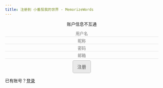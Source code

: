 ```yaml
---
title: 注册到 小番茄我的世界 - MemorizeWords
---
```


<script type="text/javascript" src="/jquery.js"></script>
<script type="text/javascript">
$(function() {

	AV.init({
		appId: "{{ site.mwordLC.appId }}",
		appKey: "{{ site.mwordLC.appKey }}",
		serverURLs: "{{ site.mwordLC.sURL }}"
	})
	
	var currentUser = AV.User.current()
	if(currentUser) {
		window.location = "/mword/mword-user.html"
	}
	$("#submit").off("click").on("click", 
	function() {
		if($("#username").val() != "" && $("#nickname").val() != "" && $("#password").val() != "" && $("#email").val() != "") {
			var user = new AV.User()
			user.setUsername($("#username").val())
			user.set("nickname", $("#nickname").val())
			user.setPassword($("#password").val())
			user.setEmail($("#email").val())
			user.signUp().then(function (user) {
				AV.User.logOut()
				window.location = "/mword/mword-login.html"
			}, function (error) {
				alert(error)
			})
		} else {
			if ($("#username").val() == "") {
				$("#username").attr("class", "myInput-wrong")
			}
			if ($("#nickname").val() == "") {
				$("#nickname").attr("class", "myInput-wrong")
			}
			if ($("#password").val() == "") {
				$("#password").attr("class", "myInput-wrong")
			}
			if ($("#email").val() == "") {
				$("#email").attr("class", "myInput-wrong")
			}
		}
		$("#username").val("")
		$("#nickname").val("")
		$("#password").val("")
		$("#email").val("")
	})
	$("#username").off("focus").on("focus", 
	function() {
		$("#username").attr("class", "myInput")
	})
	$("#nickname").off("focus").on("focus", 
	function() {
		$("#nickname").attr("class", "myInput")
	})
	$("#password").off("focus").on("focus", 
	function() {
		$("#password").attr("class", "myInput")
	})
	$("#email").off("focus").on("focus", 
	function() {
		$("#email").attr("class", "myInput")
	})
	let media = window.matchMedia('(prefers-color-scheme: dark)')
	let callback = (e) => {
		let prefersDarkMode = e.matches
		if (prefersDarkMode) {
			$(".bton").addClass("darkBton")
		} else {
			$(".bton").removeClass("darkBton")
		}
	}
	if (typeof media.addEventListener === 'function') {
		media.addEventListener('change', callback)
	} else if (typeof media.addListener === 'function') {
		media.addListener(callback)
	}
})
</script>
<div style="text-align: center;">
	<p>账户信息不互通</p>
	<input type="text" id="username" placeholder="用户名" class="myInput"><br />
	<input type="text" id="nickname" placeholder="昵称" class="myInput"><br />
	<input type="password" id="password" placeholder="密码" class="myInput"><br />
	<input type="text" id="email" placeholder="邮箱" class="myInput"><br />
	<button type="button" id="submit" class="bton">注册</button><br />
</div>
<p>已有账号？<a href="/mword/mword-login.html">登录</a></p>
<style type="text/css">
	.myInput {
		margin-bottom: 5px;
		transition: 0.5s;
		outline: none;
		text-align: center; 
		border-bottom: 2px solid #EEEEEE; 
		border-top: none; 
		border-left: none;
		border-right: none;
		background-color: rgba(0, 0, 0, 0);
		width: 100%;
	}
	.myInput:focus {
		border-bottom: 3px solid #FF7070; 
	}
	.myInput-wrong {
		margin-bottom: 5px;
		transition: 0.5s;
		outline: none;
		text-align: center; 
		border-top: none; 
		border-left: none;
		border-right: none;
		border-bottom: 3px solid #FF0000; 
		background-color: rgba(0, 0, 0, 0);
		width: 100%;
	}
	.bton {
		padding:0.6rem 0.9rem;
		font-size: 0.9rem;
		color: rgba(0,0,0,0.7);
		background-color: rgba(0,0,0,0.08);
		outline:none;
		border-color: rgba(0,0,0,0.2);
		border-style: solid;
		border-width: 1px;
		border-radius: 0.3rem;
		transition: color 0.2s, background-color 0.2s, border-color 0.2s;
	}
	.bton:hover {
		color: rgba(0,0,0,0.8);
		text-decoration: none;
		background-color: rgba(0,0,0,0.2);
		border-color: rgba(0,0,0,0.3);
	}
	@media (prefers-color-scheme: dark) {
		.bton, .darkBton {
			color: ;
			background-color: rgba(50,50,50,50.08);
			border-color: rgba(255,255,255,0.2);
		}
		.bton:hover, .darkBton:hover {
			color: rgba(255,255,255,0.4);
			text-decoration: none;
			background-color: rgba(0,0,0,0.2);
		}
	}
</style>